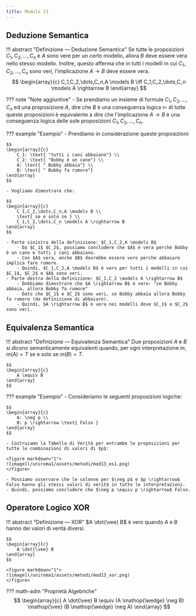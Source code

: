```yaml
---
title: Modulo 13
---
```


## Deduzione Semantica
!!! abstract "Definizione ― Deduzione Semantica"
	Se tutte le proposizioni $C_1,C_2,\dots,C_n$ e $A$ sono vere per un certo modello, allora $B$ deve essere vera nello stesso modello. Inoltre, questo afferma che in tutti i modelli in cui $C_1,C_2,\dots,C_n$ sono veri, l'implicazione $A \rightarrow B$ deve essere vera.
    $$
    \begin{array}{c}
        C_1,C_2,\dots,C_n,A \models B \iff
        C_1,C_2,\dots,C_n \models A \rightarrow B
    \end{array}
	$$

??? note "Note aggiuntive"
	- Se prendiamo un insieme di formule $C_1,C_2,\dots,C_n$ ed una proposizione $A$, dire che $B$ è una conseguenza logica $\models$ di tutte queste proposizioni è equivalente a dire che l'implicazione $A \rightarrow B$ è una conseguenza logica delle sole proposizioni $C_1,C_2,\dots,C_n$.

??? example "Esempio"
	- Prendiamo in considerazione queste proposizioni:

	$$
    \begin{array}{c}
        C_1: \text{ "tutti i cani abbaiano"} \\
        C_2: \text{ "Bobby è un cane"} \\
        A: \text{ " Bobby abbaia"} \\
        B: \text{ " Bobby fa rumore"}
    \end{array}
	$$

	- Vogliamo dimostrare che:

	$$
    \begin{array}{c}
        C_1,C_2,\dots,C_n,A \models B \\
        \text{ se e solo se } \\
        C_1,C_2,\dots,C_n \models A \rightarrow B
    \end{array}
	$$

	- Parte sinistra della definizione: $C_1,C_2,A \models B$
		- Da $C_1$ $C_2$, possiamo concludere che $A$ è vera perchè Bobby è un cane e tutti i cani abbaiano.
		- Con $A$ vera, anche $B$ dovrebbe essere vero perchè abbaiare implica fare rumore.
		- Quindi, $C_1,C_2,A \models B$ è vero per tutti i modelli in cui $C_1$, $C_2$ e $A$ sono veri.
	- Parte destra della definizione: $C_1,C_2 \models A \rightarrow B$
		- Dobbiamo dimostrare che $A \rightarrow B$ è vero: "se Bobby abbaia, allora Bobby fa rumore"
		- Dato che $C_1$ e $C_2$ sono veri, se Bobby abbaia allora Bobby fa rumore (da definizione di abbaiare).
		- Quindi, $A \rightarrow B$ è vera nei modelli dove $C_1$ e $C_2$ sono veri.

## Equivalenza Semantica
!!! abstract "Definizione ― Equivalenza Semantica"
	Due proposizioni $A$ e $B$ si dicono semanticamente equivalenti quando, per ogni interpretazione $m$, $m(A) = T$ se e solo se $m(B) = T$.

	$$
    \begin{array}{c}
        A \equiv B
    \end{array}
	$$

??? example "Esempio"
	- Consideriamo le seguenti proposizioni logiche:

	$$
    \begin{array}{c}
        A: \neg p \\
        B: p \rightarrow \text{ Falso }
    \end{array}
	$$

	- Costruiamo la Tabella di Verità per entrambe le proposizioni per tutte le combinazioni di valori di $p$:

	<figure markdown="1">
	![image](/uniroma1/assets/metodi/mod13_es1.png)
	</figure>

	- Possiamo osservare che le colonne per $\neg p$ e $p \rightarrow$ Falso hanno gli stessi valori di verità in tutte le interpretazioni.
	- Quindi, possiamo concludere che $\neg p \equiv p \rightarrow$ Falso.

## Operatore Logico XOR
!!! abstract "Definizione ― XOR"
	$A \dot{\vee} B$ è vero quando $A$ e $B$ hanno dei valori di verità diversi.

	$$
    \begin{array}{c}
        A \dot{\vee} B
    \end{array}
	$$

	<figure markdown="1">
	![image](/uniroma1/assets/metodi/mod13_xor.png)
	</figure>

??? math-adm "Proprietà Algebriche"
    $$
    \begin{array}{c}
        A \dot{\vee} B \equiv (A \mathop{\wedge} \neg B) \mathop{\vee} (B \mathop{\wedge} \neg A)
    \end{array}
	$$  